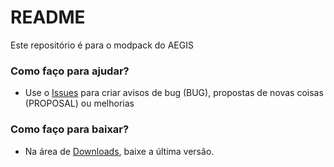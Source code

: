 # README #

Este repositório é para o modpack do AEGIS

### Como faço para ajudar? ###

* Use o [Issues](https://bitbucket.org/aegisarma3/asin/issues) para criar avisos de bug (BUG), propostas de novas coisas (PROPOSAL) ou melhorias

### Como faço para baixar? ###

* Na área de [Downloads](https://bitbucket.org/aegisarma3/asin/downloads), baixe a última versão.